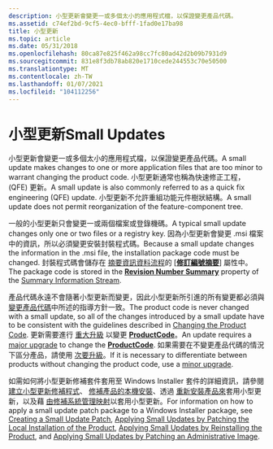 ```yaml
---
description: 小型更新會變更一或多個太小的應用程式檔，以保證變更產品代碼。
ms.assetid: c74ef2bd-9cf5-4ec0-bfff-1fad0e17ba98
title: 小型更新
ms.topic: article
ms.date: 05/31/2018
ms.openlocfilehash: 80ca87e825f462a98cc7fc80ad42d2b09b7931d9
ms.sourcegitcommit: 831e8f3db78ab820e1710cede244553c70e50500
ms.translationtype: MT
ms.contentlocale: zh-TW
ms.lasthandoff: 01/07/2021
ms.locfileid: "104112256"
---
```

# <a name="small-updates"></a><span data-ttu-id="3d5d8-103">小型更新</span><span class="sxs-lookup"><span data-stu-id="3d5d8-103">Small Updates</span></span>

<span data-ttu-id="3d5d8-104">小型更新會變更一或多個太小的應用程式檔，以保證變更產品代碼。</span><span class="sxs-lookup"><span data-stu-id="3d5d8-104">A small update makes changes to one or more application files that are too minor to warrant changing the product code.</span></span> <span data-ttu-id="3d5d8-105">小型更新通常也稱為快速修正工程， (QFE) 更新。</span><span class="sxs-lookup"><span data-stu-id="3d5d8-105">A small update is also commonly referred to as a quick fix engineering (QFE) update.</span></span> <span data-ttu-id="3d5d8-106">小型更新不允許重組功能元件樹狀結構。</span><span class="sxs-lookup"><span data-stu-id="3d5d8-106">A small update does not permit reorganization of the feature-component tree.</span></span>

<span data-ttu-id="3d5d8-107">一般的小型更新只會變更一或兩個檔案或登錄機碼。</span><span class="sxs-lookup"><span data-stu-id="3d5d8-107">A typical small update changes only one or two files or a registry key.</span></span> <span data-ttu-id="3d5d8-108">因為小型更新會變更 .msi 檔案中的資訊，所以必須變更安裝封裝程式碼。</span><span class="sxs-lookup"><span data-stu-id="3d5d8-108">Because a small update changes the information in the .msi file, the installation package code must be changed.</span></span> <span data-ttu-id="3d5d8-109">封裝程式碼會儲存在 [摘要資訊資料流程](summary-information-stream.md)的 [[**修訂編號摘要**](revision-number-summary.md)] 屬性中。</span><span class="sxs-lookup"><span data-stu-id="3d5d8-109">The package code is stored in the [**Revision Number Summary**](revision-number-summary.md) property of the [Summary Information Stream](summary-information-stream.md).</span></span>

<span data-ttu-id="3d5d8-110">產品代碼永遠不會隨著小型更新而變更，因此小型更新所引進的所有變更都必須與 [變更產品代碼](changing-the-product-code.md)中所述的指導方針一致。</span><span class="sxs-lookup"><span data-stu-id="3d5d8-110">The product code is never changed with a small update, so all of the changes introduced by a small update have to be consistent with the guidelines described in [Changing the Product Code](changing-the-product-code.md).</span></span> <span data-ttu-id="3d5d8-111">更新需要進行 [重大升級](major-upgrades.md) 以變更 [**ProductCode**](productcode.md)。</span><span class="sxs-lookup"><span data-stu-id="3d5d8-111">An update requires a [major upgrade](major-upgrades.md) to change the [**ProductCode**](productcode.md).</span></span> <span data-ttu-id="3d5d8-112">如果需要在不變更產品代碼的情況下區分產品，請使用 [次要升級](minor-upgrades.md)。</span><span class="sxs-lookup"><span data-stu-id="3d5d8-112">If it is necessary to differentiate between products without changing the product code, use a [minor upgrade](minor-upgrades.md).</span></span>

<span data-ttu-id="3d5d8-113">如需如何將小型更新修補套件套用至 Windows Installer 套件的詳細資訊，請參閱 [建立小型更新修補程式](creating-a-small-update-patch.md)、 [修補產品的本機安裝](applying-small-updates-by-patching-the-local-installation-of-the-product.md)、透過 [重新安裝產品來](applying-small-updates-by-reinstalling-the-product.md)套用小型更新，以及藉 [由修補系統管理映射](applying-small-updates-by-patching-an-administrative-image.md)以套用小型更新。</span><span class="sxs-lookup"><span data-stu-id="3d5d8-113">For information on how to apply a small update patch package to a Windows Installer package, see [Creating a Small Update Patch](creating-a-small-update-patch.md), [Applying Small Updates by Patching the Local Installation of the Product](applying-small-updates-by-patching-the-local-installation-of-the-product.md), [Applying Small Updates by Reinstalling the Product](applying-small-updates-by-reinstalling-the-product.md), and [Applying Small Updates by Patching an Administrative Image](applying-small-updates-by-patching-an-administrative-image.md).</span></span>

 

 



